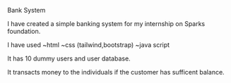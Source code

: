 Bank System

I have created a simple banking system for my internship on Sparks foundation.

I have used ~html ~css (tailwind,bootstrap) ~java script

It has 10 dummy users and user database.

It transacts money to the individuals if the customer has sufficent balance.
